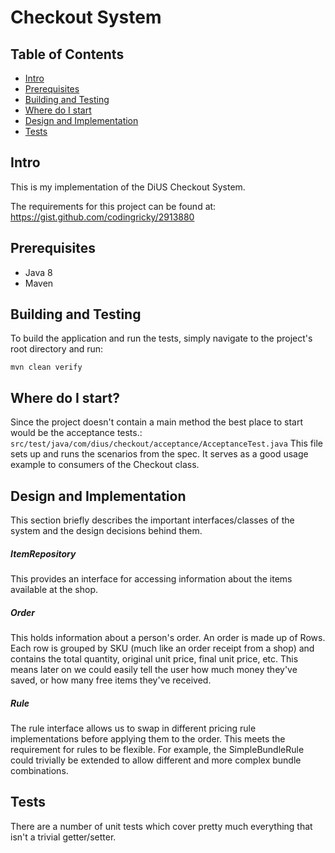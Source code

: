 Checkout System
=======================


Table of Contents
-----------------

- [Intro](#intro)
- [Prerequisites](#prerequisites)
- [Building and Testing](#building-and-testing)
- [Where do I start](#where-do-i-start)
- [Design and Implementation](#design-and-implementation)
- [Tests](#tests)

Intro
-------------

This is my implementation of the DiUS Checkout System.

The requirements for this project can be found at: https://gist.github.com/codingricky/2913880

Prerequisites
-------------

- Java 8
- Maven

Building and Testing
---------------

To build the application and run the tests, simply navigate to the project's root directory and run:

```
mvn clean verify
```

Where do I start?
---------------
Since the project doesn't contain a main method the best place to start would be the acceptance tests.: ```src/test/java/com/dius/checkout/acceptance/AcceptanceTest.java```
This file sets up and runs the scenarios from the spec. It serves as a good usage example to consumers of the Checkout class.


Design and Implementation
---------------
This section briefly describes the important interfaces/classes of the system and the design decisions behind them.


##### ItemRepository
   This provides an interface for accessing information about the items available at the shop.
   
##### Order
   This holds information about a person's order. An order is made up of Rows. Each row is grouped by SKU (much like an order receipt from a shop) and contains the total quantity, original unit price, final unit price, etc. This means later on we could easily tell the user how much money they've saved, or how many free items they've received.
   
##### Rule
   The rule interface allows us to swap in different pricing rule implementations before applying them to the order. This meets the requirement for rules to be flexible. For example, the SimpleBundleRule could trivially be extended to allow different and more complex bundle combinations.

Tests
---------------
There are a number of unit tests which cover pretty much everything that isn't a trivial getter/setter. 

